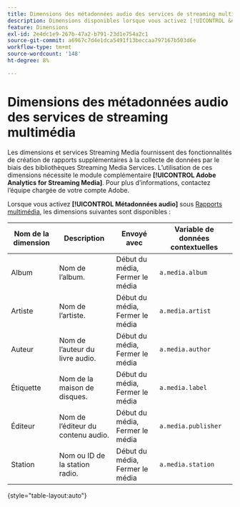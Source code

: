 ```yaml
---
title: Dimensions des métadonnées audio des services de streaming multimédia
description: Dimensions disponibles lorsque vous activez [!UICONTROL &#x200B; Métadonnées audio &#x200B;] pour une suite de rapports.
feature: Dimensions
exl-id: 2e4dc1e9-267b-47a2-b791-23d1e754a2c1
source-git-commit: a6967c7d4e1dca5491f13beccaa797167b503d6e
workflow-type: tm+mt
source-wordcount: '148'
ht-degree: 8%

---
```


# Dimensions des métadonnées audio des services de streaming multimédia

Les dimensions et services Streaming Media fournissent des fonctionnalités de création de rapports supplémentaires à la collecte de données par le biais des bibliothèques Streaming Media Services. L’utilisation de ces dimensions nécessite le module complémentaire **[!UICONTROL Adobe Analytics for Streaming Media]**. Pour plus d’informations, contactez l’équipe chargée de votre compte Adobe.

Lorsque vous activez **[!UICONTROL Métadonnées audio]** sous [Rapports multimédia](/help/admin/tools/manage-rs/edit-settings/media-management.md), les dimensions suivantes sont disponibles :

| Nom de la dimension | Description | Envoyé avec | Variable de données contextuelles |
| --- | --- | --- | --- |
| Album | Nom de l’album. | Début du média, Fermer le média | `a.media.album` |
| Artiste | Nom de l’artiste. | Début du média, Fermer le média | `a.media.artist` |
| Auteur | Nom de l’auteur du livre audio. | Début du média, Fermer le média | `a.media.author` |
| Étiquette | Nom de la maison de disques. | Début du média, Fermer le média | `a.media.label` |
| Éditeur | Nom de l’éditeur du contenu audio. | Début du média, Fermer le média | `a.media.publisher` |
| Station | Nom ou ID de la station radio. | Début du média, Fermer le média | `a.media.station` |

{style="table-layout:auto"}
